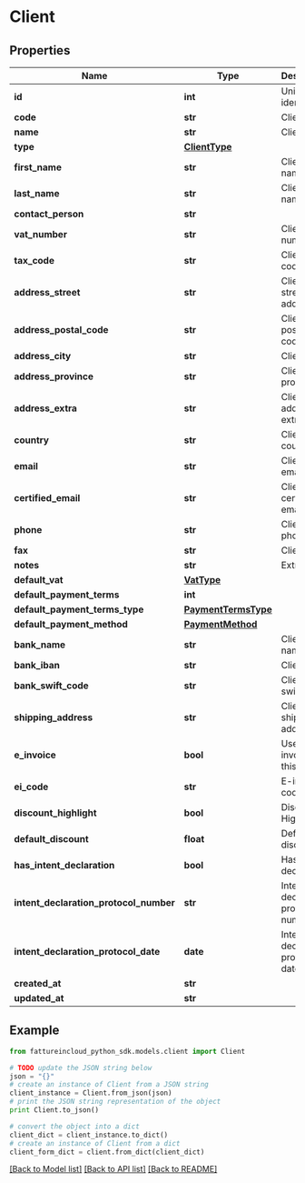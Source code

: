 # Client



## Properties
Name | Type | Description | Notes
------------ | ------------- | ------------- | -------------
**id** | **int** | Unique identifier | [optional] 
**code** | **str** | Client code. | [optional] 
**name** | **str** | Client name | [optional] 
**type** | [**ClientType**](ClientType.md) |  | [optional] 
**first_name** | **str** | Client first name. | [optional] 
**last_name** | **str** | Client last name. | [optional] 
**contact_person** | **str** |  | [optional] 
**vat_number** | **str** | Client vat number | [optional] 
**tax_code** | **str** | Client tax code. | [optional] 
**address_street** | **str** | Client street address. | [optional] 
**address_postal_code** | **str** | Client postal code. | [optional] 
**address_city** | **str** | Client city. | [optional] 
**address_province** | **str** | Client province. | [optional] 
**address_extra** | **str** | Client address extra info. | [optional] 
**country** | **str** | Client country | [optional] 
**email** | **str** | Client email. | [optional] 
**certified_email** | **str** | Client certified email. | [optional] 
**phone** | **str** | Client phone. | [optional] 
**fax** | **str** | Client fax. | [optional] 
**notes** | **str** | Extra notes. | [optional] 
**default_vat** | [**VatType**](VatType.md) |  | [optional] 
**default_payment_terms** | **int** |  | [optional] 
**default_payment_terms_type** | [**PaymentTermsType**](PaymentTermsType.md) |  | [optional] 
**default_payment_method** | [**PaymentMethod**](PaymentMethod.md) |  | [optional] 
**bank_name** | **str** | Client bank name. | [optional] 
**bank_iban** | **str** | Client iban. | [optional] 
**bank_swift_code** | **str** | Client bank swift code. | [optional] 
**shipping_address** | **str** | Client shipping address. | [optional] 
**e_invoice** | **bool** | Use e-invoices for this entity | [optional] 
**ei_code** | **str** | E-invoice code | [optional] 
**discount_highlight** | **bool** | Discount Highlight. | [optional] 
**default_discount** | **float** | Default discount. | [optional] 
**has_intent_declaration** | **bool** | Has intent declaration. | [optional] 
**intent_declaration_protocol_number** | **str** | Intent declaration protocol number. | [optional] 
**intent_declaration_protocol_date** | **date** | Intent declaration protocol date. | [optional] 
**created_at** | **str** |  | [optional] 
**updated_at** | **str** |  | [optional] 

## Example

```python
from fattureincloud_python_sdk.models.client import Client

# TODO update the JSON string below
json = "{}"
# create an instance of Client from a JSON string
client_instance = Client.from_json(json)
# print the JSON string representation of the object
print Client.to_json()

# convert the object into a dict
client_dict = client_instance.to_dict()
# create an instance of Client from a dict
client_form_dict = client.from_dict(client_dict)
```
[[Back to Model list]](../README.md#documentation-for-models) [[Back to API list]](../README.md#documentation-for-api-endpoints) [[Back to README]](../README.md)


